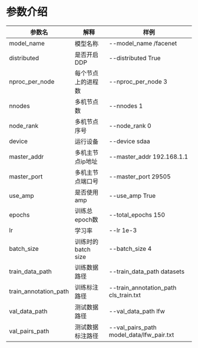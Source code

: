 # 参数介绍

参数名 | 解释 | 样例
-----------------|-----------------|-----------------
model_name | 模型名称 | --model_name /facenet
distributed | 是否开启DDP| --distributed True
nproc_per_node | 每个节点上的进程数| --nproc_per_node 3
nnodes | 多机节点数| --nnodes 1
node_rank | 多机节点序号| --node_rank 0
device | 运行设备 | --device sdaa
master_addr | 多机主节点ip地址| --master_addr 192.168.1.1
master_port | 多机主节点端口号| --master_port 29505
use_amp | 是否使用amp | --use_amp True
epochs| 训练总epoch数 |--total_epochs 150
lr| 学习率 |--lr 1e-3
batch_size| 训练时的batch size |--batch_size 4
train_data_path | 训练数据路径 |--train_data_path datasets
train_annotation_path | 训练标注路径 |--train_annotation_path cls_train.txt
val_data_path| 测试数据路径 |--val_data_path lfw
val_pairs_path| 测试数据标注路径 |--val_pairs_path model_data/lfw_pair.txt

